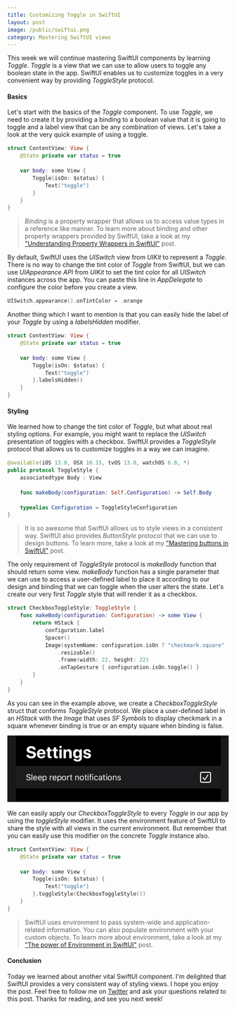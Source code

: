 ```yaml
---
title: Customizing Toggle in SwiftUI
layout: post
image: /public/swiftui.png
category: Mastering SwiftUI views
---
```


This week we will continue mastering SwiftUI components by learning *Toggle*. *Toggle* is a view that we can use to allow users to toggle any boolean state in the app. SwiftUI enables us to customize toggles in a very convenient way by providing *ToggleStyle* protocol.

#### Basics
Let's start with the basics of the *Toggle* component. To use *Toggle*, we need to create it by providing a binding to a boolean value that it is going to toggle and a label view that can be any combination of views. Let's take a look at the very quick example of using a toggle.

```swift
struct ContentView: View {
    @State private var status = true

    var body: some View {
        Toggle(isOn: $status) {
            Text("toggle")
        }
    }
}
```

> *Binding* is a property wrapper that allows us to access value types in a reference like manner. To learn more about binding and other property wrappers provided by SwiftUI, take a look at my ["Understanding Property Wrappers in SwiftUI"](/2019/06/12/understanding-property-wrappers-in-swiftui/) post.

By default, SwiftUI uses the *UISwitch* view from *UIKit* to represent a *Toggle*. There is no way to change the tint color of *Toggle* from SwiftUI, but we can use *UIAppearance API* from *UIKit* to set the tint color for all *UISwitch* instances across the app. You can paste this line in *AppDelegate* to configure the color before you create a view.

```swift
UISwitch.appearance().onTintColor = .orange
```

Another thing which I want to mention is that you can easily hide the label of your *Toggle* by using a *labelsHidden* modifier.

```swift
struct ContentView: View {
    @State private var status = true

    var body: some View {
        Toggle(isOn: $status) {
            Text("toggle")
        }.labelsHidden()
    }
}
```

#### Styling
We learned how to change the tint color of *Toggle*, but what about real styling options. For example, you might want to replace the *UISwitch* presentation of toggles with a checkbox. SwiftUI provides a *ToggleStyle* protocol that allows us to customize toggles in a way we can imagine. 

```swift
@available(iOS 13.0, OSX 10.15, tvOS 13.0, watchOS 6.0, *)
public protocol ToggleStyle {
    associatedtype Body : View

    func makeBody(configuration: Self.Configuration) -> Self.Body

    typealias Configuration = ToggleStyleConfiguration
}
```

> It is so awesome that SwiftUI allows us to style views in a consistent way. SwiftUI also provides *ButtonStyle* protocol that we can use to design buttons. To learn more, take a look at my ["Mastering buttons in SwiftUI"](/2020/02/19/mastering-buttons-in-swiftui/) post.

The only requirement of *ToggleStyle* protocol is *makeBody* function that should return some view. *makeBody* function has a single parameter that we can use to access a user-defined label to place it according to our design and binding that we can toggle when the user alters the state.
Let's create our very first *Toggle* style that will render it as a checkbox.

```swift
struct CheckboxToggleStyle: ToggleStyle {
    func makeBody(configuration: Configuration) -> some View {
        return HStack {
            configuration.label
            Spacer()
            Image(systemName: configuration.isOn ? "checkmark.square" : "square")
                .resizable()
                .frame(width: 22, height: 22)
                .onTapGesture { configuration.isOn.toggle() }
        }
    }
}
```

As you can see in the example above, we create a *CheckboxToggleStyle* struct that conforms *ToggleStyle* protocol. We place a user-defined label in an *HStack* with the *Image* that uses *SF Symbols* to display checkmark in a square whenever binding is true or an empty square when binding is false.

![toggle](/public/toggle.png)

We can easily apply our *CheckboxToggleStyle* to every *Toggle* in our app by using the *toggleStyle* modifier. It uses the environment feature of SwiftUI to share the style with all views in the current environment. But remember that you can easily use this modifier on the concrete *Toggle* instance also.

```swift
struct ContentView: View {
    @State private var status = true

    var body: some View {
        Toggle(isOn: $status) {
            Text("toggle")
        }.toggleStyle(CheckboxToggleStyle())
    }
}
```

> SwiftUI uses environment to pass system-wide and application-related information. You can also populate environment with your custom objects. To learn more about environment, take a look at my ["The power of Environment in SwiftUI"](/2019/08/21/the-power-of-environment-in-swiftui/) post.

#### Conclusion
Today we learned about another vital SwiftUI component. I'm delighted that SwiftUI provides a very consistent way of styling views. I hope you enjoy the post. Feel free to follow me on [Twitter](https://twitter.com/mecid) and ask your questions related to this post. Thanks for reading, and see you next week!
